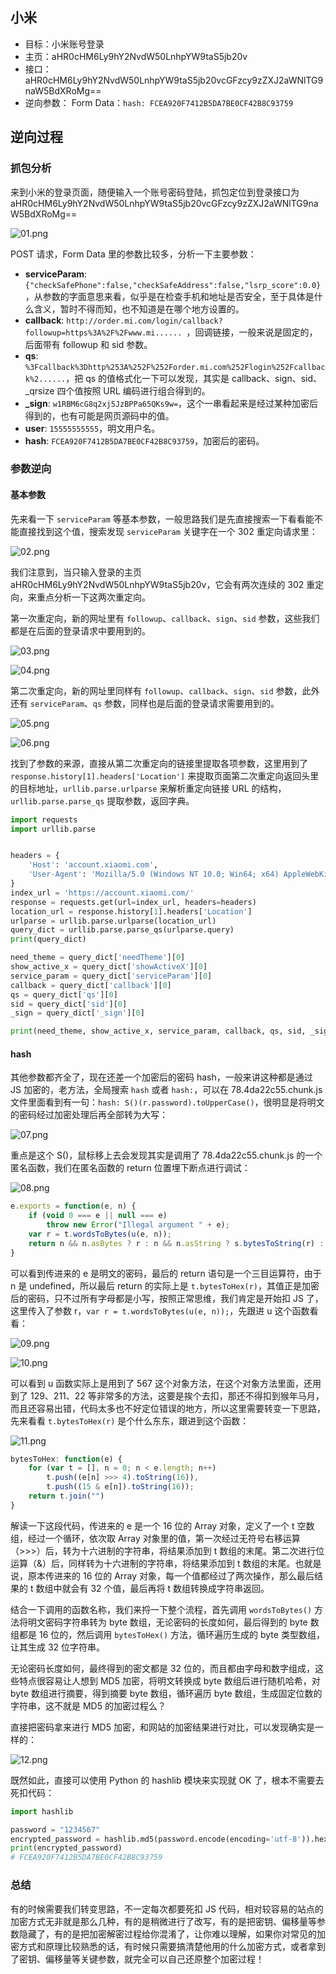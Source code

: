 ## 小米

- 目标：小米账号登录
- 主页：aHR0cHM6Ly9hY2NvdW50LnhpYW9taS5jb20v
- 接口：aHR0cHM6Ly9hY2NvdW50LnhpYW9taS5jb20vcGFzcy9zZXJ2aWNlTG9naW5BdXRoMg==
- 逆向参数：
  Form Data：`hash: FCEA920F7412B5DA7BE0CF42B8C93759`
  
## 逆向过程

### 抓包分析

来到小米的登录页面，随便输入一个账号密码登陆，抓包定位到登录接口为 aHR0cHM6Ly9hY2NvdW50LnhpYW9taS5jb20vcGFzcy9zZXJ2aWNlTG9naW5BdXRoMg==

![01.png](https://i.loli.net/2021/08/23/ZMhOAp2RBLqW3E1.png)

POST 请求，Form Data 里的参数比较多，分析一下主要参数：

- **serviceParam**: `{"checkSafePhone":false,"checkSafeAddress":false,"lsrp_score":0.0}`，从参数的字面意思来看，似乎是在检查手机和地址是否安全，至于具体是什么含义，暂时不得而知，也不知道是在哪个地方设置的。
- **callback**: `http://order.mi.com/login/callback?followup=https%3A%2F%2Fwww.mi...... `，回调链接，一般来说是固定的，后面带有 followup 和 sid 参数。
- **qs**: `%3Fcallback%3Dhttp%253A%252F%252Forder.mi.com%252Flogin%252Fcallback%2......`，把 qs 的值格式化一下可以发现，其实是 callback、sign、sid、_qrsize 四个值按照 URL 编码进行组合得到的。
- **_sign**: `w1RBM6cG8q2xj5JzBPPa65QKs9w=`，这个一串看起来是经过某种加密后得到的，也有可能是网页源码中的值。
- **user**: `15555555555`，明文用户名。
- **hash**: `FCEA920F7412B5DA7BE0CF42B8C93759`，加密后的密码。

### 参数逆向

#### 基本参数

先来看一下 `serviceParam` 等基本参数，一般思路我们是先直接搜索一下看看能不能直接找到这个值，搜索发现 `serviceParam` 关键字在一个 302 重定向请求里：

![02.png](https://i.loli.net/2021/08/23/YXs2W4diN6nQroP.png)

我们注意到，当只输入登录的主页 aHR0cHM6Ly9hY2NvdW50LnhpYW9taS5jb20v，它会有两次连续的 302 重定向，来重点分析一下这两次重定向。

第一次重定向，新的网址里有 `followup`、`callback`、`sign`、`sid` 参数，这些我们都是在后面的登录请求中要用到的。

![03.png](https://i.loli.net/2021/08/23/VvamD9h4xjFidgZ.png)

![04.png](https://i.loli.net/2021/08/23/9TkRl2nQb4dqfBz.png)

第二次重定向，新的网址里同样有 `followup`、`callback`、`sign`、`sid` 参数，此外还有 `serviceParam`、`qs` 参数，同样也是后面的登录请求需要用到的。

![05.png](https://i.loli.net/2021/08/23/kfpU5vgIe1A89cN.png)

![06.png](https://i.loli.net/2021/08/23/shGxpztVoY3JZES.png)

找到了参数的来源，直接从第二次重定向的链接里提取各项参数，这里用到了 `response.history[1].headers['Location']` 来提取页面第二次重定向返回头里的目标地址，`urllib.parse.urlparse` 来解析重定向链接 URL 的结构，`urllib.parse.parse_qs` 提取参数，返回字典。

```python
import requests
import urllib.parse


headers = {
    'Host': 'account.xiaomi.com',
    'User-Agent': 'Mozilla/5.0 (Windows NT 10.0; Win64; x64) AppleWebKit/537.36 (KHTML, like Gecko) Chrome/91.0.4472.124 Safari/537.36'
}
index_url = 'https://account.xiaomi.com/'
response = requests.get(url=index_url, headers=headers)
location_url = response.history[1].headers['Location']
urlparse = urllib.parse.urlparse(location_url)
query_dict = urllib.parse.parse_qs(urlparse.query)
print(query_dict)

need_theme = query_dict['needTheme'][0]
show_active_x = query_dict['showActiveX'][0]
service_param = query_dict['serviceParam'][0]
callback = query_dict['callback'][0]
qs = query_dict['qs'][0]
sid = query_dict['sid'][0]
_sign = query_dict['_sign'][0]

print(need_theme, show_active_x, service_param, callback, qs, sid, _sign)
```

#### hash

其他参数都齐全了，现在还差一个加密后的密码 hash，一般来讲这种都是通过 JS 加密的，老方法，全局搜索 `hash` 或者 `hash:`，可以在 78.4da22c55.chunk.js 文件里面看到有一句：`hash: S()(r.password).toUpperCase()`，很明显是将明文的密码经过加密处理后再全部转为大写：

![07.png](https://i.loli.net/2021/08/24/wBFsjVE5ltURvS9.png)

重点是这个 S()，鼠标移上去会发现其实是调用了 78.4da22c55.chunk.js 的一个匿名函数，我们在匿名函数的 return 位置埋下断点进行调试：

![08.png](https://i.loli.net/2021/08/24/P49luOD7Xg5nZCd.png)

```javascript
e.exports = function(e, n) {
    if (void 0 === e || null === e)
        throw new Error("Illegal argument " + e);
    var r = t.wordsToBytes(u(e, n));
    return n && n.asBytes ? r : n && n.asString ? s.bytesToString(r) : t.bytesToHex(r)
}
```

可以看到传进来的 e 是明文的密码，最后的 return 语句是一个三目运算符，由于 n 是 undefined，所以最后 return 的实际上是 `t.bytesToHex(r)`，其值正是加密后的密码，只不过所有字母都是小写，按照正常思维，我们肯定是开始扣 JS 了，这里传入了参数 r，`var r = t.wordsToBytes(u(e, n));`，先跟进 u 这个函数看看：

![09.png](https://i.loli.net/2021/08/24/BeDfvpOQlsnxyVL.png)

![10.png](https://i.loli.net/2021/08/24/MQGjWkhe2ufRVs4.png)

可以看到 u 函数实际上是用到了 567 这个对象方法，在这个对象方法里面，还用到了 129、211、22 等非常多的方法，这要是挨个去扣，那还不得扣到猴年马月，而且还容易出错，代码太多也不好定位错误的地方，所以这里需要转变一下思路，先来看看 `t.bytesToHex(r)` 是个什么东东，跟进到这个函数：

![11.png](https://i.loli.net/2021/08/24/zSwWGQ3J9dZktbN.png)

```javascript
bytesToHex: function(e) {
    for (var t = [], n = 0; n < e.length; n++)
        t.push((e[n] >>> 4).toString(16)),
        t.push((15 & e[n]).toString(16));
    return t.join("")
}
```

解读一下这段代码，传进来的 e 是一个 16 位的 Array 对象，定义了一个 t 空数组，经过一个循环，依次取 Array 对象里的值，第一次经过无符号右移运算（>>>）后，转为十六进制的字符串，将结果添加到 t 数组的末尾。第二次进行位运算（&）后，同样转为十六进制的字符串，将结果添加到 t 数组的末尾。也就是说，原本传进来的 16 位的 Array 对象，每一个值都经过了两次操作，那么最后结果的 t 数组中就会有 32 个值，最后再将 t 数组转换成字符串返回。

结合一下调用的函数名称，我们来捋一下整个流程，首先调用 `wordsToBytes()` 方法将明文密码字符串转为 byte 数组，无论密码的长度如何，最后得到的 byte 数组都是 16 位的，然后调用 `bytesToHex()` 方法，循环遍历生成的 byte 类型数组，让其生成 32 位字符串。

无论密码长度如何，最终得到的密文都是 32 位的，而且都由字母和数字组成，这些特点很容易让人想到 MD5 加密，将明文转换成 byte 数组后进行随机哈希，对 byte 数组进行摘要，得到摘要 byte 数组，循环遍历 byte 数组，生成固定位数的字符串，这不就是 MD5 的加密过程么？

直接把密码拿来进行 MD5 加密，和网站的加密结果进行对比，可以发现确实是一样的：

![12.png](https://i.loli.net/2021/08/24/WE9ehifuD1nNMmk.png)

既然如此，直接可以使用 Python 的 hashlib 模块来实现就 OK 了，根本不需要去死扣代码：

```python
import hashlib

password = "1234567"
encrypted_password = hashlib.md5(password.encode(encoding='utf-8')).hexdigest().upper()
print(encrypted_password)
# FCEA920F7412B5DA7BE0CF42B8C93759
```

### 总结

有的时候需要我们转变思路，不一定每次都要死扣 JS 代码，相对较容易的站点的加密方式无非就是那么几种，有的是稍微进行了改写，有的是把密钥、偏移量等参数隐藏了，有的是把加密解密过程给你混淆了，让你难以理解，如果你对常见的加密方式和原理比较熟悉的话，有时候只需要搞清楚他用的什么加密方式，或者拿到了密钥、偏移量等关键参数，就完全可以自己还原整个加密过程！

